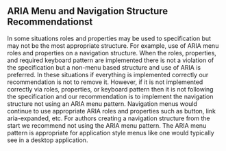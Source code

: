 ## ARIA Menu and Navigation Structure Recommendationst
In some situations roles and properties may be used to specification but may not be the most appropriate structure. For example, use of ARIA menu roles and properties on a navigation structure. When the roles, properties, and required keyboard pattern are implemented there is not a violation of the specification but a non-menu based structure and use of ARIA is preferred. In these situations if everything is implemented correctly our recommendation is not to remove it. However, if it is not implemented correctly via roles, properties, or keyboard pattern then it is not following the specification and our recommendation is to implement the navigation structure not using an ARIA menu pattern. Navigation menus would continue to use appropriate ARIA roles and properties such as button, link aria-expanded, etc. For authors creating a navigation structure from the start we recommend not using the ARIA menu pattern. The ARIA menu pattern is appropriate for application style menus like one would typically see in a desktop application.
